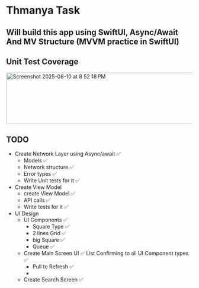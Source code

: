 #  Thmanya Task

## Will build this app using SwiftUI, Async/Await And MV Structure (MVVM practice in SwiftUI)

## Unit Test Coverage
<img width="1131" height="138" alt="Screenshot 2025-08-10 at 8 52 18 PM" src="https://github.com/user-attachments/assets/0dd8ccf0-7289-41d7-a9f0-7c2ccb2f002e" />

## TODO
- Create Network Layer using Async/await ✅
    - Models ✅
    - Network structure ✅
    - Error types ✅
    - Write Unit tests for it ✅
- Create View Model
    - create View Model ✅
    - API calls ✅
    - Write tests for it ✅
- UI Design
    - UI Components ✅
        - Square Type ✅
        - 2 lines Grid ✅
        - big Square ✅
        - Queue ✅
    - Create Main Screen UI ✅
        List Confirming to all UI Component types ✅
        - Pull to Refresh ✅
        - 
    - Create Search Screen ✅
    
        
